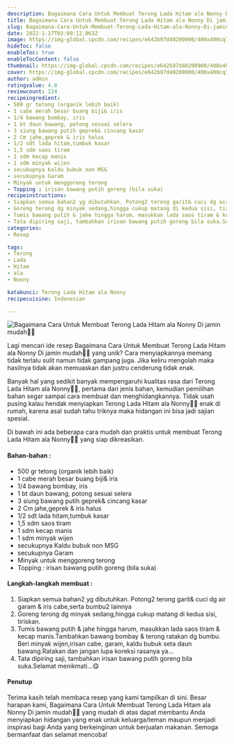 ```yaml
---
description: Bagaimana Cara Untuk Membuat Terong Lada Hitam ala Nonny Di jamin mudah"
title: Bagaimana Cara Untuk Membuat Terong Lada Hitam ala Nonny Di jamin mudah
slug: Bagaimana-Cara-Untuk-Membuat-Terong-Lada-Hitam-ala-Nonny-Di-jamin-mudah
date: 2022-1-17T03:09:12.063Z
image: https://img-global.cpcdn.com/recipes/e642b97d40200900/400x400cq70/photo.jpg
hideToc: false
enableToc: true
enableTocContent: false
thumbnail: https://img-global.cpcdn.com/recipes/e642b97d40200900/400x400cq70/photo.jpg
cover: https://img-global.cpcdn.com/recipes/e642b97d40200900/400x400cq70/photo.jpg
author: admin
ratingvalue: 4.8
reviewcount: 124
recipeingredient:
- 500 gr tetong (organik lebih baik)
- 1 cabe merah besar buang biji& iris
- 1/4 bawang bombay, iris
- 1 bt daun bawang, potong sesuai selera
- 3 siung bawang putih geprek& cincang kasar
- 2 Cm jahe,geprek & iris halus
- 1/2 sdt lada hitam,tumbuk kasar
- 1,5 sdm saos tiram
- 1 sdm kecap manis
- 1 sdm minyak wijen
- secukupnya Kaldu bubuk non MSG
- secukupnya Garam
- Minyak untuk menggoreng terong
- Topping : irisan bawang putih goreng (bila suka)
recipeinstructions:
- Siapkan semua bahan2 yg dibutuhkan. Potong2 terong garit& cuci dg air garam & iris cabe,serta bumbu2 lainnya
- Goreng terong dg minyak sedang,hingga cukup matang di kedua sisi, tiriskan.
- Tumis bawang putih & jahe hingga harum, masukkan lada saos tiram & kecap manis.Tambahkan bawang bombay & terong ratakan dg bumbu. Beri minyak wijen,irisan cabe, garam, kaldu bubuk seta daun bawang.Ratakan dan jangan lupa koreksi rasanya ya...
- Tata dipiring saji, tambahkan irisan bawang putih goreng bila suka.Selamat menikmati...😋
categories:
- Resep

tags:
- Terong
- Lada
- Hitam
- ala
- Nonny

katakunci: Terong Lada Hitam ala Nonny
recipecuisine: Indonesian

---
```


![Bagaimana Cara Untuk Membuat Terong Lada Hitam ala Nonny Di jamin mudah👩‍🍳](https://img-global.cpcdn.com/recipes/e642b97d40200900/400x400cq70/photo.jpg)

Lagi mencari ide resep Bagaimana Cara Untuk Membuat Terong Lada Hitam ala Nonny Di jamin mudah👩‍🍳 yang unik? Cara menyiapkannya memang tidak terlalu sulit namun tidak gampang juga. Jika keliru mengolah maka hasilnya tidak akan memuaskan dan justru cenderung tidak enak.

Banyak hal yang sedikit banyak mempengaruhi kualitas rasa dari Terong Lada Hitam ala Nonny👩‍🍳, pertama dari jenis bahan, kemudian pemilihan bahan segar sampai cara membuat dan menghidangkannya. Tidak usah pusing kalau hendak menyiapkan Terong Lada Hitam ala Nonny👩‍🍳 enak di rumah, karena asal sudah tahu triknya maka hidangan ini bisa jadi sajian spesial.

Di bawah ini ada beberapa cara mudah dan praktis untuk membuat Terong Lada Hitam ala Nonny👩‍🍳 yang siap dikreasikan.

<!--inarticleads1-->

#### Bahan-bahan :

- 500 gr tetong (organik lebih baik)
- 1 cabe merah besar buang biji& iris
- 1/4 bawang bombay, iris
- 1 bt daun bawang, potong sesuai selera
- 3 siung bawang putih geprek& cincang kasar
- 2 Cm jahe,geprek & iris halus
- 1/2 sdt lada hitam,tumbuk kasar
- 1,5 sdm saos tiram
- 1 sdm kecap manis
- 1 sdm minyak wijen
- secukupnya Kaldu bubuk non MSG
- secukupnya Garam
- Minyak untuk menggoreng terong
- Topping : irisan bawang putih goreng (bila suka)

<!--inarticleads2-->

#### Langkah-langkah membuat :

1. Siapkan semua bahan2 yg dibutuhkan. Potong2 terong garit& cuci dg air garam & iris cabe,serta bumbu2 lainnya
1. Goreng terong dg minyak sedang,hingga cukup matang di kedua sisi, tiriskan.
1. Tumis bawang putih & jahe hingga harum, masukkan lada saos tiram & kecap manis.Tambahkan bawang bombay & terong ratakan dg bumbu. Beri minyak wijen,irisan cabe, garam, kaldu bubuk seta daun bawang.Ratakan dan jangan lupa koreksi rasanya ya...
1. Tata dipiring saji, tambahkan irisan bawang putih goreng bila suka.Selamat menikmati...😋

#### Penutup

Terima kasih telah membaca resep yang kami tampilkan di sini. Besar harapan kami, Bagaimana Cara Untuk Membuat Terong Lada Hitam ala Nonny Di jamin mudah👩‍🍳 yang mudah di atas dapat membantu Anda menyiapkan hidangan yang enak untuk keluarga/teman maupun menjadi inspirasi bagi Anda yang berkeinginan untuk berjualan makanan. Semoga bermanfaat dan selamat mencoba!